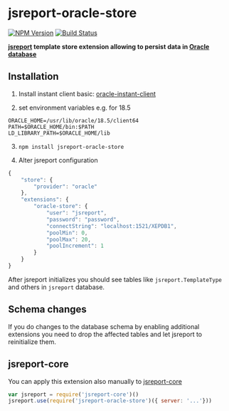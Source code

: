 # jsreport-oracle-store

[![NPM Version](http://img.shields.io/npm/v/jsreport-oracle-store.svg?style=flat-square)](https://npmjs.com/package/jsreport-oracle-store)
[![Build Status](https://travis-ci.com/jsreport/jsreport-oracle-store.png?branch=master)](https://travis-ci.org/jsreport/jsreport-oracle-store)

**[jsreport](https://github.com/jsreport/jsreport) template store extension allowing to persist data in [Oracle database](https://www.microsoft.com/en/server-cloud/products/sql-server/)**


## Installation

1. Install instant client basic: [oracle-instant-client](https://www.oracle.com/database/technologies/instant-client/linux-x86-64-downloads.html)

2. set environment variables e.g. for 18.5
```
ORACLE_HOME=/usr/lib/oracle/18.5/client64
PATH=$ORACLE_HOME/bin:$PATH
LD_LIBRARY_PATH=$ORACLE_HOME/lib
```

3. `npm install jsreport-oracle-store`

4. Alter jsreport configuration
```js
{
	"store": {
		"provider": "oracle"
	},
	"extensions": {
		"oracle-store": {
			"user": "jsreport",
			"password": "password",
			"connectString": "localhost:1521/XEPDB1",
			"poolMin": 0,
			"poolMax": 20,
			"poolIncrement": 1
		}
	}
}
```

After jsreport initializes you should see tables like `jsreport.TemplateType` and others in `jsreport` database.

## Schema changes
If you do changes to the database schema by enabling additional extensions you need to drop the affected tables and let jsreport to reinitialize them.

## jsreport-core
You can apply this extension also manually to [jsreport-core](https://github.com/jsreport/jsreport-core)

```js
var jsreport = require('jsreport-core')()
jsreport.use(require('jsreport-oracle-store')({ server: '...'}))
```
